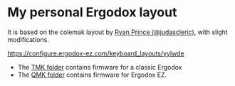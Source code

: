 # My personal Ergodox layout
It is based on the colemak layout by [Ryan Prince (@judascleric)](https://github.com/judascleric), with slight modifications.

https://configure.ergodox-ez.com/keyboard_layouts/yylwde

* The [TMK folder](tmk/) contains firmware for a classic Ergodox
* The [QMK folder](qmk/) contains firmware for Ergodox EZ.
